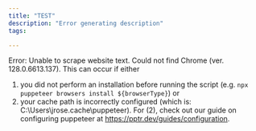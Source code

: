 ```yaml
---
title: "TEST"
description: "Error generating description"
tags:

---
```


Error: Unable to scrape website text. Could not find Chrome (ver. 128.0.6613.137). This can occur if either
 1. you did not perform an installation before running the script (e.g. `npx puppeteer browsers install ${browserType}`) or
 2. your cache path is incorrectly configured (which is: C:\Users\jrose\.cache\puppeteer).
For (2), check out our guide on configuring puppeteer at https://pptr.dev/guides/configuration.